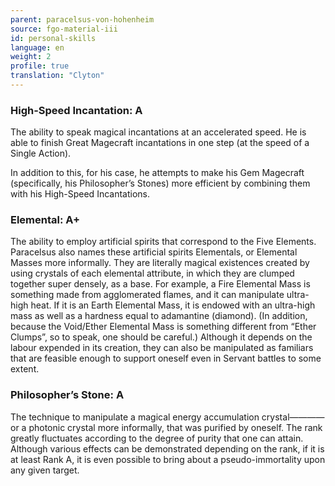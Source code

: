 ```yaml
---
parent: paracelsus-von-hohenheim
source: fgo-material-iii
id: personal-skills
language: en
weight: 2
profile: true
translation: "Clyton"
---
```


### High-Speed Incantation: A

The ability to speak magical incantations at an accelerated speed. He is able to finish Great Magecraft incantations in one step (at the speed of a Single Action).

In addition to this, for his case, he attempts to make his Gem Magecraft (specifically, his Philosopher’s Stones) more efficient by combining them with his High-Speed Incantations.

### Elemental: A+

The ability to employ artificial spirits that correspond to the Five Elements. Paracelsus also names these artificial spirits Elementals, or Elemental Masses more informally. They are literally magical existences created by using crystals of each elemental attribute, in which they are clumped together super densely, as a base. For example, a Fire Elemental Mass is something made from agglomerated flames, and it can manipulate ultra-high heat. If it is an Earth Elemental Mass, it is endowed with an ultra-high mass as well as a hardness equal to adamantine (diamond). (In addition, because the Void/Ether Elemental Mass is something different from “Ether Clumps”, so to speak, one should be careful.) Although it depends on the labour expended in its creation, they can also be manipulated as familiars that are feasible enough to support oneself even in Servant battles to some extent.

### Philosopher’s Stone: A

The technique to manipulate a magical energy accumulation crystal————or a photonic crystal more informally, that was purified by oneself. The rank greatly fluctuates according to the degree of purity that one can attain. Although various effects can be demonstrated depending on the rank, if it is at least Rank A, it is even possible to bring about a pseudo-immortality upon any given target.
